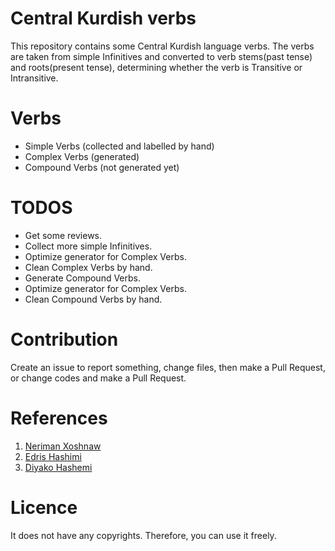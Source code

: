 # Central Kurdish verbs
This repository contains some Central Kurdish language verbs. The verbs are taken from simple Infinitives and converted to verb stems(past tense) and roots(present tense), determining whether the verb is Transitive or Intransitive.

# Verbs
- Simple Verbs (collected and labelled by hand)
- Complex Verbs (generated)
- Compound Verbs (not generated yet)

# TODOS
- Get some reviews.
- Collect more simple Infinitives.
- Optimize generator for Complex Verbs.
- Clean Complex Verbs by hand.
- Generate Compound Verbs.
- Optimize generator for Complex Verbs.
- Clean Compound Verbs by hand.

# Contribution
Create an issue to report something, change files, then make a Pull Request, or change codes and make a Pull Request.

# References
1. [Neriman Xoshnaw](http://www.yageyziman.com/Rezmani_Kurdi_Neriman_Xoshnaw.pdf)
2. [Edris Hashimi](http://diyako.yageyziman.com/2021/03/27/%da%95%db%8e%d8%b2%d9%85%d8%a7%d9%86/)
3. [Diyako Hashemi](http://diyako.yageyziman.com/2018/06/05/%D8%AF%DB%86%D8%B2%DB%8C%D9%86%DB%95%D9%88%DB%95%DB%8C-%DA%95%DB%95%DA%AF%DB%8C-%DA%A9%D8%A7%D8%B1/)

# Licence
It does not have any copyrights. Therefore, you can use it freely.
